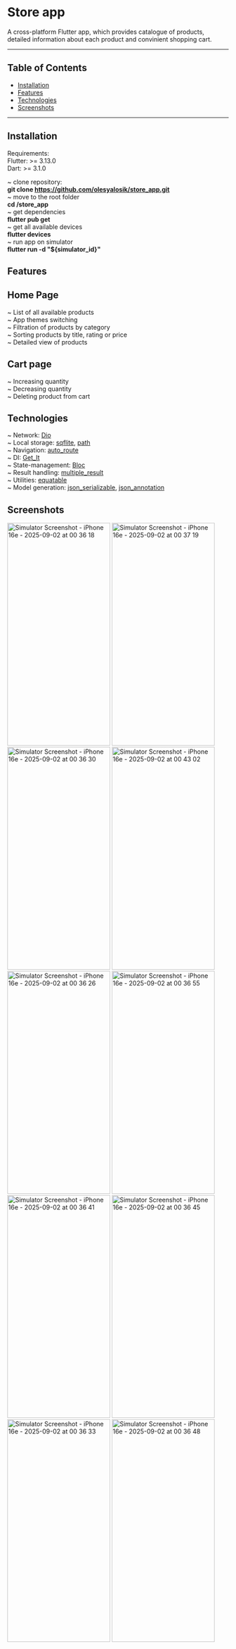 # Store app

A cross-platform Flutter app, which provides catalogue of products, detailed information about each product and convinient shopping cart.

---

## Table of Contents
- [Installation](#installation)
- [Features](#features)
- [Technologies](#technologies)
- [Screenshots](#screenshots)
---

## Installation
Requirements:  
Flutter: >= 3.13.0  
Dart: >= 3.1.0  
  
~ clone repository:  
**git clone https://github.com/olesyalosik/store_app.git**  
~ move to the root folder  
**cd /store_app**  
~ get dependencies  
**flutter pub get**  
~ get all available devices  
**flutter devices**  
~ run app on simulator  
**flutter run -d "${simulator_id}"**  
## Features

## Home Page
~ List of all available products  
~ App themes switching  
~ Filtration of products by category  
~ Sorting products by title, rating or price  
~ Detailed view of products
## Cart page
~ Increasing quantity  
~ Decreasing quantity  
~ Deleting product from cart  

## Technologies 
~ Network: [Dio](https://pub.dev/packages/dio)  
~ Local storage: [sqflite](https://pub.dev/packages/sqflite), [path](https://pub.dev/packages/path)  
~ Navigation: [auto_route](https://pub.dev/packages/auto_route)  
~ DI: [Get_It](https://pub.dev/packages/get_it)  
~ State-management: [Bloc](https://pub.dev/packages/flutter_bloc)  
~ Result handling: [multiple_result](https://pub.dev/packages/multiple_result)  
~ Utilities: [equatable](https://pub.dev/packages/equatable)  
~ Model generation: [json_serializable](https://pub.dev/packages/json_serializable), [json_annotation](https://pub.dev/packages/json_annotation)  

## Screenshots
<img width="234" height="506" alt="Simulator Screenshot - iPhone 16e - 2025-09-02 at 00 36 18" src="https://github.com/user-attachments/assets/80bd70e5-b85e-423f-b4f3-e7949d583d19" />
<img width="234" height="506" alt="Simulator Screenshot - iPhone 16e - 2025-09-02 at 00 37 19" src="https://github.com/user-attachments/assets/665339cd-dc53-4df3-b9cb-169cfc605300" />  
<img width="234" height="506" alt="Simulator Screenshot - iPhone 16e - 2025-09-02 at 00 36 30" src="https://github.com/user-attachments/assets/c1ce6d77-e45e-43f9-b2d9-860b9eb4f89b" />
<img width="234" height="506" alt="Simulator Screenshot - iPhone 16e - 2025-09-02 at 00 43 02" src="https://github.com/user-attachments/assets/48eef4c3-c984-44b1-a6a0-b710d5dba7fe" />  
<img width="234" height="506" alt="Simulator Screenshot - iPhone 16e - 2025-09-02 at 00 36 26" src="https://github.com/user-attachments/assets/1a6e6b31-97cd-44e3-bde0-a2a5daf8c6e5" />
<img width="234" height="506" alt="Simulator Screenshot - iPhone 16e - 2025-09-02 at 00 36 55" src="https://github.com/user-attachments/assets/b1efcff9-7db8-4634-940a-d5eea1f10292" />  
<img width="234" height="506" alt="Simulator Screenshot - iPhone 16e - 2025-09-02 at 00 36 41" src="https://github.com/user-attachments/assets/0b8dc278-588c-4609-aded-813dcb81cfa2" />
<img width="234" height="506" alt="Simulator Screenshot - iPhone 16e - 2025-09-02 at 00 36 45" src="https://github.com/user-attachments/assets/b2761cbf-1cd4-4c5c-9c18-49cbfdbcab0d" />  
<img width="234" height="506" alt="Simulator Screenshot - iPhone 16e - 2025-09-02 at 00 36 33" src="https://github.com/user-attachments/assets/192cc150-0686-4cc5-95bd-e3acd7c0fa5a" />
<img width="234" height="506" alt="Simulator Screenshot - iPhone 16e - 2025-09-02 at 00 36 48" src="https://github.com/user-attachments/assets/d5afd2c2-f1b0-4428-a0d3-6dd6f95772df" />


